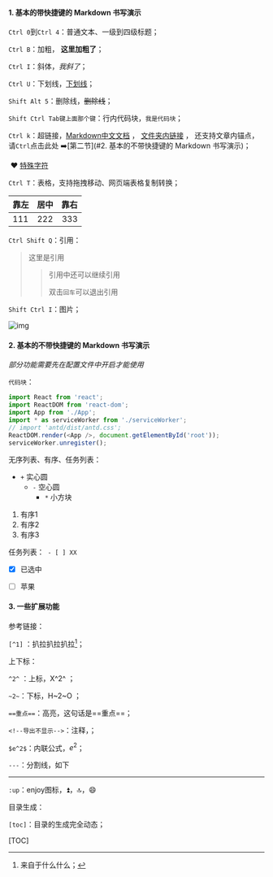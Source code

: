 #### 1. 基本的带快捷键的 Markdown 书写演示

`Ctrl 0`到`Ctrl 4`：普通文本、一级到四级标题；

`Ctrl B`：加粗， **这里加粗了**；

`Ctrl I`：斜体，*我斜了*；

`Ctrl U`：下划线，<u>下划线</u>；

`Shift Alt 5`：删除线，~~删除线~~；

`Shift Ctrl Tab键上面那个键`：行内代码块，`我是代码块`；

`Ctrl k`：超链接，[Markdown中文文档](https://markdown-zh.readthedocs.io/en/latest/) ， [文件夹内链接](./Untitled.md)  ， 还支持文章内锚点，请`Ctrl`点击此处 :arrow_right:[第二节](#2. 基本的不带快捷键的 Markdown 书写演示)；

​				&hearts;  [特殊字符](https://blog.csdn.net/vola9527/article/details/69948411)

`Ctrl T`：表格，支持拖拽移动、网页端表格复制转换；

| 靠左 | 居中 | 靠右 |
| ---- | :--: | ---: |
| 111  | 222  |  333 |

`Ctrl Shift Q`：引用：

> 这里是引用
>
> > 引用中还可以继续引用
> >
> > 双击`回车`可以退出引用

`Shift Ctrl I`：图片；

![img](C:\Users\Administrator\Downloads\backgroud.jpg)



#### 2. 基本的不带快捷键的 Markdown 书写演示

*部分功能需要先在配置文件中开启才能使用*

`代码块`：

```javascript
import React from 'react';
import ReactDOM from 'react-dom';
import App from './App';
import * as serviceWorker from './serviceWorker';
// import 'antd/dist/antd.css';
ReactDOM.render(<App />, document.getElementById('root')); 
serviceWorker.unregister();
```

无序列表、有序、任务列表：

+ `+` 实心圆
  - `-` 空心圆
    * `*` 小方块

1. 有序1
2. 有序2
3. 有序3

任务列表：` - [ ] XX`

- [x] 已选中

- [ ] 苹果

#### 3. 一些扩展功能

参考链接：

`[^1]` ：扒拉扒拉扒拉[^1]；

[^1]: 来自于什么什么；

上下标：

`^2^` ：上标，X^2^ ；

`~2~`：下标，H~2~O ；

`==重点==`：高亮，这句话是==重点==；

`<!--导出不显示-->`：注释，<!--这里是注释-->；

`$e^2$`：内联公式，$e^2$；

`---`：分割线，如下

---

`:up`：enjoy图标，:arrow_double_up:，:top:，:smile:

目录生成：

`[toc]`：目录的生成完全动态；

[TOC]





